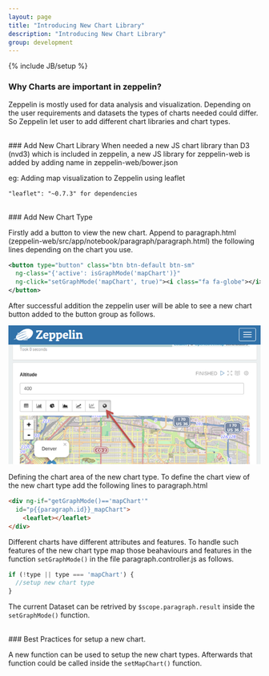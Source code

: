 ```yaml
---
layout: page
title: "Introducing New Chart Library"
description: "Introducing New Chart Library"
group: development
---
```

{% include JB/setup %}

### Why Charts are important in zeppelin?
Zeppelin is mostly used for data analysis and visualization. Depending on the user requirements and datasets the types of charts needed could differ. So Zeppelin let user to add different chart libraries and chart types.

<br />
### Add New Chart Library
When needed a new JS chart library than D3 (nvd3) which is included in zeppelin, a new JS library for zeppelin-web is added by adding name in zeppelin-web/bower.json

eg: Adding map visualization to Zeppelin using leaflet

```
"leaflet": "~0.7.3" for dependencies
```

<br />
### Add New Chart Type

Firstly add a button to view the new chart. Append to paragraph.html (zeppelin-web/src/app/notebook/paragraph/paragraph.html) the following lines depending on the chart you use.

```xml
<button type="button" class="btn btn-default btn-sm"
  ng-class="{'active': isGraphMode('mapChart')}"
  ng-click="setGraphMode('mapChart', true)"><i class="fa fa-globe"></i>
</button>
```

After successful addition the zeppelin user will be able to see a new chart button added to the button group as follows. 

<div class="row">
  <div class="col-md-8">
    <img class="img-responsive" src="./../../assets/themes/zeppelin/img/screenshots/new_map_button.png" />
  </div>
</div>

Defining the chart area of the new chart type.
To define the chart view of the new chart type add the following lines to paragraph.html

```html
<div ng-if="getGraphMode()=='mapChart'"
  id="p{{paragraph.id}}_mapChart">
    <leaflet></leaflet>
</div>
```

Different charts have different attributes and features. To handle such features of the new chart type map those beahaviours and features in the function `setGraphMode()` in the file paragraph.controller.js as follows.

```javascript
if (!type || type === 'mapChart') {
  //setup new chart type
}
```
The current Dataset can be retrived by `$scope.paragraph.result` inside the `setGraphMode()` function. 

<br />
### Best Practices for setup a new chart.

A new function can be used to setup the new chart types. Afterwards that function could be called inside the `setMapChart()` function.
